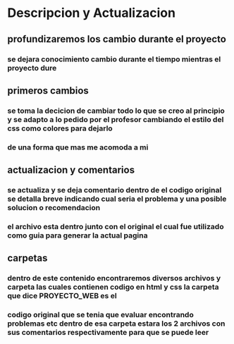 # Descripcion y Actualizacion 
## profundizaremos los cambio durante el proyecto 
### se dejara conocimiento cambio durante el tiempo mientras el proyecto dure 
## primeros cambios 
### se  toma la decicion de cambiar todo lo que se  creo al principio y se adapto a lo pedido por el profesor cambiando el estilo del css como colores para dejarlo 
### de una forma que mas me acomoda a mi 

## actualizacion y comentarios
### se actualiza y se deja comentario dentro de el codigo original  se detalla breve indicando cual seria el problema y una posible solucion o recomendacion 
### el archivo esta dentro junto con el original el cual fue utilizado como guia para generar  la actual pagina  
## carpetas
### dentro de este contenido encontraremos diversos archivos y carpeta las cuales contienen codigo en html y css la carpeta que dice PROYECTO_WEB es el
### codigo original que se tenia que evaluar encontrando problemas etc dentro de esa carpeta estara los 2 archivos con sus comentarios respectivamente para que se puede leer 
